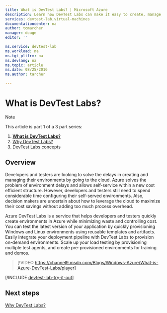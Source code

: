 ```yaml
---
title: What is DevTest Labs? | Microsoft Azure
description: Learn how DevTest Labs can make it easy to create, manage, and monitor Azure virtual machines
services: devtest-lab,virtual-machines
documentationcenter: na
author: tomarcher
manager: douge
editor: ''

ms.service: devtest-lab
ms.workload: na
ms.tgt_pltfrm: na
ms.devlang: na
ms.topic: article
ms.date: 08/25/2016
ms.author: tarcher

---
```

# What is DevTest Labs?
> [!NOTE]
> This article is part 1 of a 3 part series:
> 
> 1. **[What is DevTest Labs?](devtest-lab-overview.md)**
> 2. [Why DevTest Labs?](devtest-lab-why.md)
> 3. [DevTest Labs concepts](devtest-lab-concepts.md)
> 
> 

## Overview
Developers and testers are looking to solve the delays in creating and managing their environments by going to the cloud.  Azure solves the problem of environment delays and allows self-service within a new cost efficient structure.  However, developers and testers still need to spend considerable time configuring their self-served environments. Also, decision makers are uncertain about how to leverage the cloud to maximize their cost savings without adding too much process overhead.

Azure DevTest Labs is a service that helps developers and testers quickly create environments in Azure while minimizing waste and controlling cost. You can test the latest version of your application by quickly provisioning Windows and Linux environments using reusable templates and artifacts. Easily integrate your deployment pipeline with DevTest Labs to provision on-demand environments. Scale up your load testing by provisioning multiple test agents, and create pre-provisioned environments for training and demos.

> [!VIDEO https://channel9.msdn.com/Blogs/Windows-Azure/What-is-Azure-DevTest-Labs/player]
> 
> 

[!INCLUDE [devtest-lab-try-it-out](../../includes/devtest-lab-try-it-out.md)]

## Next steps
[Why DevTest Labs?](devtest-lab-why.md)

